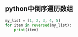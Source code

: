 ## python中倒序遍历数组

~~~python
my_list = [1, 2, 3, 4, 5]
for item in reversed(my_list):
    print(item)
~~~



